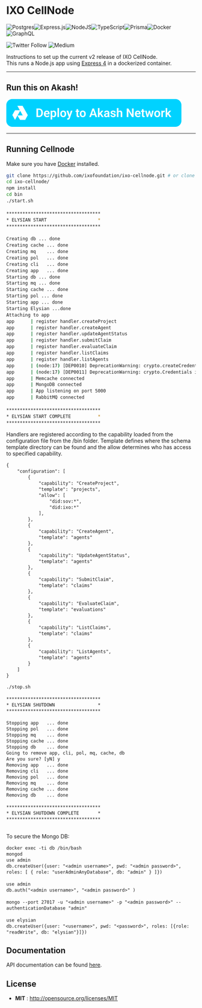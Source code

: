 # IXO CellNode 

![Postgres](https://img.shields.io/badge/postgres-%23316192.svg?style=for-the-badge&logo=postgresql&logoColor=white)![Express.js](https://img.shields.io/badge/express.js-%23404d59.svg?style=for-the-badge&logo=express&logoColor=%2361DAFB)![NodeJS](https://img.shields.io/badge/node.js-6DA55F?style=for-the-badge&logo=node.js&logoColor=white)![TypeScript](https://img.shields.io/badge/typescript-%23007ACC.svg?style=for-the-badge&logo=typescript&logoColor=white)![Prisma](https://img.shields.io/badge/Prisma-3982CE?style=for-the-badge&logo=Prisma&logoColor=white)![Docker](https://img.shields.io/badge/docker-%230db7ed.svg?style=for-the-badge&logo=docker&logoColor=white)![GraphQL](https://img.shields.io/badge/-GraphQL-E10098?style=for-the-badge&logo=graphql&logoColor=white)

![Twitter Follow](https://img.shields.io/twitter/follow/ixoworld?style=social)
![Medium](https://img.shields.io/badge/Medium-12100E?style=for-the-badge&logo=medium&logoColor=white)

Instructions to set up the current v2 release of IXO CellNode.  
This runs a Node.js app using [Express 4](http://expressjs.com/) in a dockerized container.

---


## Run this on Akash!

[![Akash](https://raw.githubusercontent.com/ixofoundation/ixo-cellnode/master/akash%20button.svg)](https://github.com/ixofoundation/ixo-cellnode/blob/master/akash.deploy.yaml) 

---

## Running Cellnode

Make sure you have [Docker](https://docker.com/) installed.

```sh
git clone https://github.com/ixofoundation/ixo-cellnode.git # or clone your own fork
cd ixo-cellnode/
npm install
cd bin
./start.sh

***********************************
* ELYSIAN START                   *
***********************************

Creating db ... done
Creating cache ... done
Creating mq    ... done
Creating pol   ... done
Creating cli   ... done
Creating app   ... done
Starting db ... done
Starting mq ... done
Starting cache ... done
Starting pol ... done
Starting app ... done
Starting Elysian ...done
Attaching to app
app      | register handler.createProject
app      | register handler.createAgent
app      | register handler.updateAgentStatus
app      | register handler.submitClaim
app      | register handler.evaluateClaim
app      | register handler.listClaims
app      | register handler.listAgents
app      | (node:17) [DEP0010] DeprecationWarning: crypto.createCredentials is deprecated. Use tls.createSecureContext instead.
app      | (node:17) [DEP0011] DeprecationWarning: crypto.Credentials is deprecated. Use tls.SecureContext instead.
app      | Memcache connected
app      | MongoDB connected
app      | App listening on port 5000
app      | RabbitMQ connected

***********************************
* ELYSIAN START COMPLETE          *
***********************************

```

Handlers are registered according to the capability loaded from the configuration file from the /bin folder. Template defines where the schema template directory can be found and the allow determines who has access to specified capability.

```
{
	"configuration": [
		{
			"capability": "CreateProject",
			"template": "projects",
			"allow": [
				"did:sov:*",
				"did:ixo:*"
			],
		},
		{
			"capability": "CreateAgent",
			"template": "agents"
		},
		{
			"capability": "UpdateAgentStatus",
			"template": "agents"
		},
		{
			"capability": "SubmitClaim",
			"template": "claims"
		},
		{
			"capability": "EvaluateClaim",
			"template": "evaluations"
		},
		{
			"capability": "ListClaims",
			"template": "claims" 
		},
		{
			"capability": "ListAgents",
			"template": "agents" 
		}
	]
}
```

```
./stop.sh

***********************************
* ELYSIAN SHUTDOWN                *
***********************************

Stopping app   ... done
Stopping pol   ... done
Stopping mq    ... done
Stopping cache ... done
Stopping db    ... done
Going to remove app, cli, pol, mq, cache, db
Are you sure? [yN] y
Removing app   ... done
Removing cli   ... done
Removing pol   ... done
Removing mq    ... done
Removing cache ... done
Removing db    ... done

***********************************
* ELYSIAN SHUTDOWN COMPLETE       *
***********************************


```

To secure the Mongo DB:
```
docker exec -ti db /bin/bash
mongod
use admin
db.createUser({user: "<admin username>", pwd: "<admin password>", roles: [ { role: "userAdminAnyDatabase", db: "admin" } ]})

use admin
db.auth("<admin username>", "<admin password>" )

mongo --port 27017 -u "<admin username>" -p "<admin password>" --authenticationDatabase "admin"

use elysian
db.createUser({user: "<username>", pwd: "<password>", roles: [{role: "readWrite", db: "elysian"}]})
```

## Documentation

API documentation can be found [here](api.md).

## License

 - **MIT** : http://opensource.org/licenses/MIT


